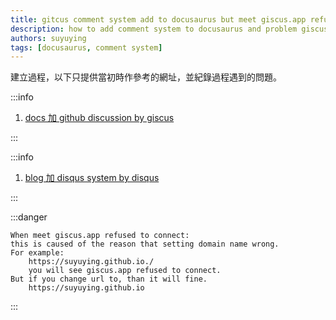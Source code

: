 ```yaml
---
title: gitcus comment system add to docusaurus but meet giscus.app refused to connect.
description: how to add comment system to docusaurus and problem giscus.app refused to connect.
authors: suyuying
tags: [docusaurus, comment system]
---
```


建立過程，以下只提供當初時作參考的網址，並紀錄過程遇到的問題。

:::info

1.  [docs 加 github discussion by giscus](https://dev.to/m19v/how-to-add-giscus-comments-to-docusaurus-439h)

:::

<!--truncate-->

:::info

1.  [blog 加 disqus system by disqus](https://madrus4u.com/blog/blog-comments)

:::

:::danger

    When meet giscus.app refused to connect:
    this is caused of the reason that setting domain name wrong.
    For example:
        https://suyuying.github.io./
        you will see giscus.app refused to connect.
    But if you change url to, than it will fine.
        https://suyuying.github.io

:::
